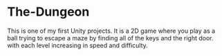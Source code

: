 # The-Dungeon
This is one of my first Unity projects.
It is a 2D game where you play as a ball trying to escape a maze by finding all of the keys and the right door.
with each level increasing in speed and difficulty.
